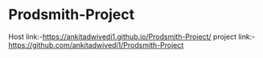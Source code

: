 # Prodsmith-Project

Host link:-https://ankitadwivedi1.github.io/Prodsmith-Project/
project link:-https://github.com/ankitadwivedi1/Prodsmith-Project
